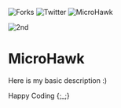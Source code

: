 ![Forks](https://img.shields.io/github/forks/micro-hawk/DevelopersHuntWork?style=social)
![Twitter](https://img.shields.io/twitter/url?style=social&url=https%3A%2F%2Ftwitter.com%2Fmicro_hawk)
![MicroHawk](https://img.shields.io/static/v1?label=MAINTAINED&message=YES&color=<brightgreen>)

![2nd](https://external-content.duckduckgo.com/iu/?u=https%3A%2F%2Ftse4.mm.bing.net%2Fth%3Fid%3DOIP.gYG8rCRXD6PADD_fqJombgHaEY%26pid%3DApi&f=1)

# MicroHawk
Here is my basic description :)

Happy Coding {;_;}
